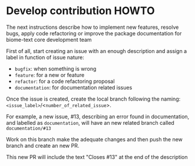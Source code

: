 # Develop contribution HOWTO

The next instructions describe how to implement new features, resolve bugs, apply
code refactoring or improve the package documentation for biome-text core development team

First of all, start creating an issue with an enough description and assign a label in function of issue nature:

- `bugfix`: when something is wrong
- `feature`: for a new or feature
- `refactor`: for a code refactoring proposal
- `documentation`: for documentation related issues

Once the issue is created, create the local branch following the naming: `<issue_label>`/<`number_of_related_issue`>.

For example, a new issue, #13, describing an error found in documentation, and labelled as `documentation`, will
have an new related branch called `documentation/#13`

Work on this branch make the adequate changes and then push the new branch and create an new PR.

This new PR will include the text "Closes #13" at the end of the description
